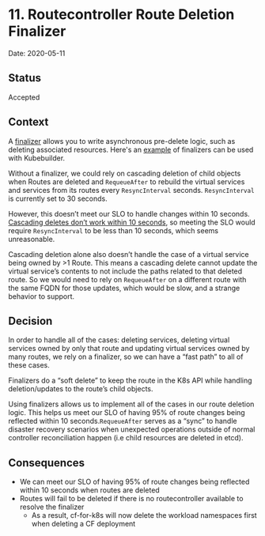 # 11. Routecontroller Route Deletion Finalizer

Date: 2020-05-11

## Status

Accepted

## Context
A [finalizer](https://kubernetes.io/docs/tasks/access-kubernetes-api/custom-resources/custom-resource-definitions/#finalizers) allows you to write asynchronous pre-delete logic, such as deleting associated resources. Here's an [example](https://book.kubebuilder.io/reference/using-finalizers.html) of finalizers can be used with Kubebuilder.

Without a finalizer, we could rely on cascading deletion of child objects when Routes are deleted and `RequeueAfter` to rebuild the virtual services and services  from its routes every `ResyncInterval` seconds. `ResyncInterval` is currently set to 30 seconds.

However, this doesn’t meet our SLO to handle changes within 10 seconds. [Cascading deletes don’t work within 10 seconds](https://github.com/kubernetes/kubernetes/blob/af67408c172630d59996207a2f3587ea88c96572/test/integration/garbagecollector/garbage_collector_test.go#L385-L392), so meeting the SLO would require `ResyncInterval` to be less than 10 seconds, which seems unreasonable.

Cascading deletion alone also doesn’t handle the case of a virtual service being owned by >1 Route. This means a cascading delete cannot update the virtual service’s contents to not include the paths related to that deleted route. So we would need to rely on `RequeueAfter` on a different route with the same FQDN for those updates, which would be slow, and a strange behavior to support.


## Decision

In order to handle all of the cases: deleting services, deleting virtual services owned by only that route and updating virtual services owned by many routes, we rely on a finalizer, so we can have a “fast path” to all of these cases. 

Finalizers do a “soft delete” to keep the route in the K8s API while handling deletion/updates to the route’s child objects.  

Using finalizers allows us to implement all of the cases in our route deletion logic. This helps us meet our SLO of having 95% of route changes being reflected within 10 seconds.`RequeueAfter` serves as a “sync” to handle disaster recovery scenarios when unexpected operations outside of normal controller reconciliation happen (i.e child resources are deleted in etcd).

## Consequences

* We can meet our SLO of having 95% of route changes being reflected within 10 seconds when routes are deleted
* Routes will fail to be deleted if there is no routecontroller available to resolve the finalizer
  * As a result, cf-for-k8s will now delete the workload namespaces first when deleting a CF deployment
